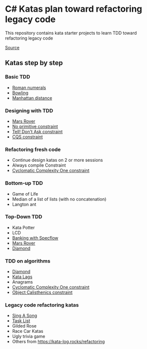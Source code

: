 # C# Katas plan toward refactoring legacy code

This repository contains kata starter projects to learn TDD toward refactoring legacy code

[Source](https://philippe.bourgau.net/a-coding-dojo-exercises-plan-towards-refactoring-legacy-code/)

## Katas step by step

### Basic TDD
- [Roman numerals](RomanNumeralKata/RomanNumeral/README.md)
- [Bowling](BowlingKata/README.md)
- [Manhattan distance](ManhattanDistanceKata/README.md)

### Designing with TDD
- [Mars Rover](MarsRoverKata/README.md)
- [No primitive constraint](docs/contraints/NoPrimitive.md)
- [Tell! Don't Ask constraint](docs/contraints/TellDontAsk.md)
- [CQS constraint](docs/contraints/CQS.md)

### Refactoring fresh code
- Continue design katas on 2 or more sessions
- Always compile Constraint
- [Cyclomatic Complexity One constraint](docs/contraints/CyclomaticComplexityOne.md)

### Bottom-up TDD
- Game of Life
- Median of a list of lists (with no concatenation)
- Langton ant

### Top-Down TDD
- Kata Potter
- LCD
- [Banking with Specflow](BankingKata/README.md)
- [Mars Rover](MarsRoverKata/README.md)
- [Diamond](DiamondKata/README.md)

### TDD on algorithms
- [Diamond](DiamondKata/README.md)
- [Kata Lags](LagsKata/README.md)
- Anagrams
- [Cyclomatic Complexity One constraint](docs/contraints/CyclomaticComplexityOne.md)
- [Object Calisthenics constraint](docs/contraints/ObjectCalisthenics.md)


### Legacy code refactoring katas

- [Sing A Song](SingASongKata/README.md)
- [Task List](TaskListKata/README.md)
- Gilded Rose
- Race Car Katas
- Ugly trivia game
- Others from https://kata-log.rocks/refactoring

